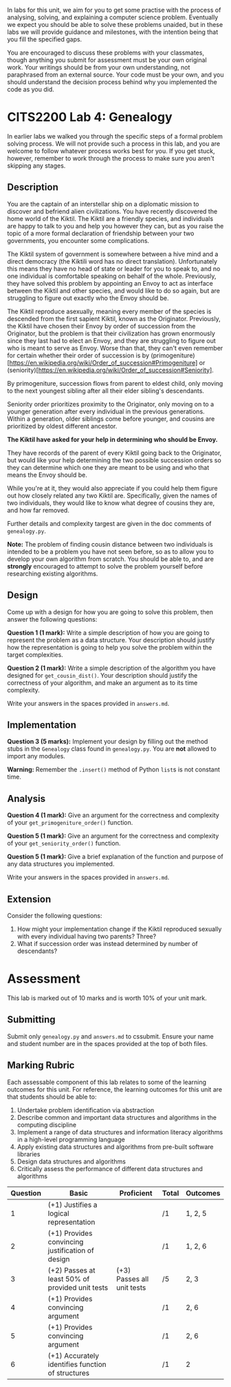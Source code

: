In labs for this unit, we aim for you to get some practise with the process of analysing, solving, and explaining a computer science problem.
Eventually we expect you should be able to solve these problems unaided, but in these labs we will provide guidance and milestones, with the intention being that you fill the specified gaps.

You are encouraged to discuss these problems with your classmates, though anything you submit for assessment must be your own original work.
Your writings should be from your own understanding, not paraphrased from an external source.
Your code must be your own, and you should understand the decision process behind why you implemented the code as you did.



# CITS2200 Lab 4: Genealogy

In earlier labs we walked you through the specific steps of a formal problem solving process.
We will not provide such a process in this lab, and you are welcome to follow whatever process works best for you.
If you get stuck, however, remember to work through the process to make sure you aren't skipping any stages.


## Description

You are the captain of an interstellar ship on a diplomatic mission to discover and befriend alien civilizations.
You have recently discovered the home world of the Kiktil.
The Kiktil are a friendly species, and individuals are happy to talk to you and help you however they can, but as you raise the topic of a more formal declaration of friendship between your two governments, you encounter some complications.

The Kiktil system of government is somewhere between a hive mind and a direct democracy (the Kiktili word has no direct translation).
Unfortunately this means they have no head of state or leader for you to speak to, and no one individual is comfortable speaking on behalf of the whole.
Previously, they have solved this problem by appointing an Envoy to act as interface between the Kiktil and other species, and would like to do so again, but are struggling to figure out exactly who the Envoy should be.

The Kiktil reproduce asexually, meaning every member of the species is descended from the first sapient Kiktil, known as the Originator.
Previously, the Kiktil have chosen their Envoy by order of succession from the Originator, but the problem is that their civilization has grown enormously since they last had to elect an Envoy, and they are struggling to figure out who is meant to serve as Envoy.
Worse than that, they can't even remember for certain whether their order of succession is by (primogeniture)[https://en.wikipedia.org/wiki/Order_of_succession#Primogeniture] or (seniority)[https://en.wikipedia.org/wiki/Order_of_succession#Seniority].

By primogeniture, succession flows from parent to eldest child, only moving to the next youngest sibling after all their elder sibling's descendants.

Seniority order prioritizes proximity to the Originator, only moving on to a younger generation after every individual in the previous generations.
Within a generation, older siblings come before younger, and cousins are prioritized by oldest different ancestor.

**The Kiktil have asked for your help in determining who should be Envoy.**

They have records of the parent of every Kiktil going back to the Originator, but would like your help determining the two possible succession orders so they can determine which one they are meant to be using and who that means the Envoy should be.

While you're at it, they would also appreciate if you could help them figure out how closely related any two Kiktil are.
Specifically, given the names of two individuals, they would like to know what degree of cousins they are, and how far removed.

Further details and complexity targest are given in the doc comments of `genealogy.py`.

**Note:** The problem of finding cousin distance between two individuals is intended to be a problem you have not seen before, so as to allow you to develop your own algorithm from scratch.
You should be able to, and are **strongly** encouraged to attempt to solve the problem yourself before researching existing algorithms.


## Design

Come up with a design for how you are going to solve this problem, then answer the following questions:

**Question 1 (1 mark):**
Write a simple description of how you are going to represent the problem as a data structure.
Your description should justify how the representation is going to help you solve the problem within the target complexities.

**Question 2 (1 mark):**
Write a simple description of the algorithm you have designed for `get_cousin_dist()`.
Your description should justify the correctness of your algorithm, and make an argument as to its time complexity.

Write your answers in the spaces provided in `answers.md`.


## Implementation

**Question 3 (5 marks):**
Implement your design by filling out the method stubs in the `Genealogy` class found in `genealogy.py`.
You are **not** allowed to import any modules.

**Warning:** Remember the `.insert()` method of Python `list`s is not constant time.


## Analysis

**Question 4 (1 mark):**
Give an argument for the correctness and complexity of your `get_primogeniture_order()` function.

**Question 5 (1 mark):**
Give an argument for the correctness and complexity of your `get_seniority_order()` function.

**Question 5 (1 mark):**
Give a brief explanation of the function and purpose of any data structures you implemented.

Write your answers in the spaces provided in `answers.md`.


## Extension

Consider the following questions:
1. How might your implementation change if the Kiktil reproduced sexually with every individual having two parents? Three?
2. What if succession order was instead determined by number of descendants?



# Assessment

This lab is marked out of 10 marks and is worth 10% of your unit mark.

## Submitting

Submit only `genealogy.py` and `answers.md` to cssubmit.
Ensure your name and student number are in the spaces provided at the top of both files.

## Marking Rubric

Each assessable component of this lab relates to some of the learning outcomes for this unit.
For reference, the learning outcomes for this unit are that students should be able to:
1. Undertake problem identification via abstraction
2. Describe common and important data structures and algorithms in the computing discipline
3. Implement a range of data structures and information literacy algorithms in a high-level programming language
4. Apply existing data structures and algorithms from pre-built software libraries
5. Design data structures and algorithms
6. Critically assess the performance of different data structures and algorithms

| Question | Basic                                              | Proficient                 | Total | Outcomes |
| -------- | -------------------------------------------------- | -------------------------- | ----- | -------- |
| 1        | (+1) Justifies a logical representation            |                            | /1    | 1, 2, 5  |
| 2        | (+1) Provides convincing justification of design   |                            | /1    | 1, 2, 6  |
| 3        | (+2) Passes at least 50% of provided unit tests    | (+3) Passes all unit tests | /5    | 2, 3     |
| 4        | (+1) Provides convincing argument                  |                            | /1    | 2, 6     |
| 5        | (+1) Provides convincing argument                  |                            | /1    | 2, 6     |
| 6        | (+1) Accurately identifies function of structures  |                            | /1    | 2        |
